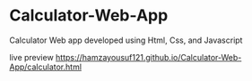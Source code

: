 # Calculator-Web-App
Calculator Web app developed using Html, Css, and Javascript

live preview 
https://hamzayousuf121.github.io/Calculator-Web-App/calculator.html
